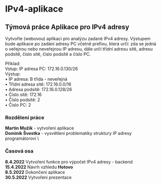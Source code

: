 # IPv4-aplikace
## Týmová práce Aplikace pro IPv4 adresy

  Vytvořte (webovou) aplikaci pro analýzu zadané IPv4 adresy. Výstupem bude aplikace po zadání adresy PC včetně
  prefixu, která určí: zda se jedná o veřejnou nebo neveřejnou IP adresu, dále určí třídní adresu sítě, adresu podsítě,
  číslo sítě, číslo podsítě a číslo PC.
 
  Příklad: \
  Vstup: IP adresa PC: 172.16.0.130/26 \
  Výstup: \
  • IP adresa: B třída - neveřejná \
  • Třídní adresa sítě: 172.16.0.0/16 \
  • Adresa podsítě: 172.16.0.128/26 \
  • Číslo sítě: 172.16 \
  • Číslo podsítě: 2 \
  • Číslo PC: 2 
  
### Rozdělení práce
**Martin Mužík** - vytvoření aplikace \
**Dominik Švestka** - vysvětlení problematiky struktury IP adresy programátorovi \
  
### Časová osa

  **8.4.2022** Vytvoření funkce pro výpočet IPv4 adresy - backend \
  **15.4.2022** Návrh vzhledu  **Hotovo** \
  **8.5.2022** Dokončení aplikace \
  **30.5.2022** Vytvoření prezentace 
  
